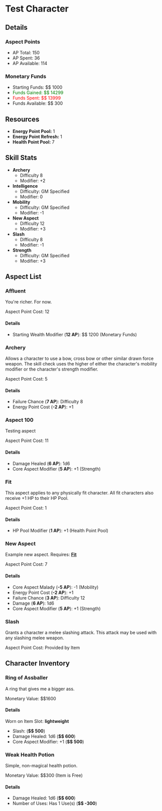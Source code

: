 # Test Character
## Details
### Aspect Points
* AP Total: 150
* AP Spent: 36
* AP Available: 114
### Monetary Funds
* Starting Funds: $$ 1000
* <span style="color: green;">Funds Gained: $$ 14299</span>
* <span style="color: red;">Funds Spent: $$ 13999</span>
* Funds Available: $$ 300
## Resources
* **Energy Point Pool:** 1
* **Energy Point Refresh:** 1
* **Health Point Pool:** 7
## Skill Stats
* **Archery**
	* Difficulty 8
	* Modifier: +2
* **Intelligence**
	* Difficulty: GM Specified
	* Modifier: 0
* **Mobility**
	* Difficulty: GM Specified
	* Modifier: -1
* **New Aspect**
	* Difficulty 12
	* Modifier: +3
* **Slash**
	* Difficulty 8
	* Modifier: -1
* **Strength**
	* Difficulty: GM Specified
	* Modifier: +3
## Aspect List
### Affluent
You're richer. For now.


Aspect Point Cost: 12
#### Details
* Starting Wealth Modifier (**12 AP**): $$ 1200 (Monetary Funds)

### Archery
Allows a character to use a bow, cross bow or other similar drawn force weapon. The skill check uses the
higher of either the character's mobility modifier or the character's strength modifier.


Aspect Point Cost: 5
#### Details
* Failure Chance (**7 AP**): Difficulty 8
* Energy Point Cost (**-2 AP**): +1

### Aspect 100
Testing aspect

Aspect Point Cost: 11
#### Details
* Damage Healed (**6 AP**): 1d6
* Core Aspect Modifier (**5 AP**): +1 (Strength)

### Fit
This aspect applies to any physically fit character. All fit characters also receive +1 HP to their HP
Pool.


Aspect Point Cost: 1
#### Details
* HP Pool Modifier (**1 AP**): +1 (Health Point Pool)

### New Aspect
Example new aspect.
Requires: **[Fit](#fit)**


Aspect Point Cost: 7
#### Details
* Core Aspect Malady (**-5 AP**): -1 (Mobility)
* Energy Point Cost (**-2 AP**): +1
* Failure Chance (**3 AP**): Difficulty 12
* Damage (**6 AP**): 1d6
* Core Aspect Modifier (**5 AP**): +1 (Strength)

### Slash
Grants a character a melee slashing attack. This attack may be used with any slashing melee weapon.


Aspect Point Cost: Provided by Item

## Character Inventory
### Ring of Assballer
A ring that gives me a bigger ass.

Monetary Value: $$1600 
#### Details
Worn on Item Slot: **lightweight**
* Slash:  (**$$ 500**)
* Damage Healed: 1d6 (**$$ 600**)
* Core Aspect Modifier: +1 (**$$ 500**)

### Weak Health Potion
Simple, non-magical health potion.


Monetary Value: $$300 (Item is Free)
#### Details
* Damage Healed: 1d6 (**$$ 600**)
* Number of Uses: Has 1 Use(s) (**$$ -300**)

